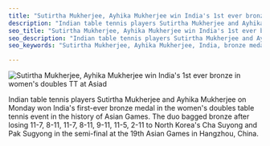 ```yaml
---
title: "Sutirtha Mukherjee, Ayhika Mukherjee win India's 1st ever bronze in women's doubles TT at Asiad"
description: "Indian table tennis players Sutirtha Mukherjee and Ayhika Mukherjee on Monday won India's first-ever bronze medal in women's doubles table tennis event in the history of Asian Games."
seo_title: "Sutirtha Mukherjee, Ayhika Mukherjee win India's 1st ever bronze in women's doubles TT at Asiad"
seo_description: "Indian table tennis players Sutirtha Mukherjee and Ayhika Mukherjee on Monday won India's first-ever bronze medal in women's doubles table tennis event in the history of Asian Games."
seo_keywords: "Sutirtha Mukherjee, Ayhika Mukherjee, India, bronze medal, women's doubles, table tennis, Asian Games"

---
```




![Sutirtha Mukherjee, Ayhika Mukherjee win India's 1st ever bronze in women's doubles TT at Asiad](https://static.inshorts.com/inshorts/images/v1/variants/jpg/m/2023/10_oct/2_mon/img_1696228097818_408.jpg)

Indian table tennis players Sutirtha Mukherjee and Ayhika Mukherjee on Monday won India's first-ever bronze medal in the women's doubles table tennis event in the history of Asian Games. The duo bagged bronze after losing 11-7, 8-11, 11-7, 8-11, 9-11, 11-5, 2-11 to North Korea's Cha Suyong and Pak Sugyong in the semi-final at the 19th Asian Games in Hangzhou, China.